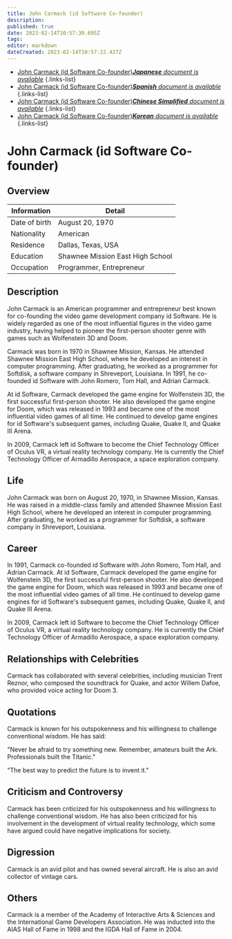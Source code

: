 ```yaml
---
title: John Carmack (id Software Co-founder)
description: 
published: true
date: 2023-02-14T10:57:30.695Z
tags: 
editor: markdown
dateCreated: 2023-02-14T10:57:22.427Z
---
```


- [John Carmack (id Software Co-founder)***Japanese** document is available*](/ja/Knowledge-base/Dictionary/Person/john-carmack-id-software-co-founder)
{.links-list}
- [John Carmack (id Software Co-founder)***Spanish** document is available*](/es/Knowledge-base/Dictionary/Person/john-carmack-id-software-co-founder)
{.links-list}
- [John Carmack (id Software Co-founder)***Chinese Simplified** document is available*](/zh/Knowledge-base/Dictionary/Person/john-carmack-id-software-co-founder)
{.links-list}
- [John Carmack (id Software Co-founder)***Korean** document is available*](/ko/Knowledge-base/Dictionary/Person/john-carmack-id-software-co-founder)
{.links-list}


# John Carmack (id Software Co-founder)

## Overview

| Information | Detail |
| ---------- | ------ |
| Date of birth | August 20, 1970 |
| Nationality | American |
| Residence | Dallas, Texas, USA |
| Education | Shawnee Mission East High School |
| Occupation | Programmer, Entrepreneur |

## Description
John Carmack is an American programmer and entrepreneur best known for co-founding the video game development company id Software. He is widely regarded as one of the most influential figures in the video game industry, having helped to pioneer the first-person shooter genre with games such as Wolfenstein 3D and Doom.

Carmack was born in 1970 in Shawnee Mission, Kansas. He attended Shawnee Mission East High School, where he developed an interest in computer programming. After graduating, he worked as a programmer for Softdisk, a software company in Shreveport, Louisiana. In 1991, he co-founded id Software with John Romero, Tom Hall, and Adrian Carmack.

At id Software, Carmack developed the game engine for Wolfenstein 3D, the first successful first-person shooter. He also developed the game engine for Doom, which was released in 1993 and became one of the most influential video games of all time. He continued to develop game engines for id Software's subsequent games, including Quake, Quake II, and Quake III Arena.

In 2009, Carmack left id Software to become the Chief Technology Officer of Oculus VR, a virtual reality technology company. He is currently the Chief Technology Officer of Armadillo Aerospace, a space exploration company.

## Life
John Carmack was born on August 20, 1970, in Shawnee Mission, Kansas. He was raised in a middle-class family and attended Shawnee Mission East High School, where he developed an interest in computer programming. After graduating, he worked as a programmer for Softdisk, a software company in Shreveport, Louisiana.

## Career
In 1991, Carmack co-founded id Software with John Romero, Tom Hall, and Adrian Carmack. At id Software, Carmack developed the game engine for Wolfenstein 3D, the first successful first-person shooter. He also developed the game engine for Doom, which was released in 1993 and became one of the most influential video games of all time. He continued to develop game engines for id Software's subsequent games, including Quake, Quake II, and Quake III Arena.

In 2009, Carmack left id Software to become the Chief Technology Officer of Oculus VR, a virtual reality technology company. He is currently the Chief Technology Officer of Armadillo Aerospace, a space exploration company.

## Relationships with Celebrities
Carmack has collaborated with several celebrities, including musician Trent Reznor, who composed the soundtrack for Quake, and actor Willem Dafoe, who provided voice acting for Doom 3.

## Quotations
Carmack is known for his outspokenness and his willingness to challenge conventional wisdom. He has said:

"Never be afraid to try something new. Remember, amateurs built the Ark. Professionals built the Titanic."

"The best way to predict the future is to invent it."

## Criticism and Controversy
Carmack has been criticized for his outspokenness and his willingness to challenge conventional wisdom. He has also been criticized for his involvement in the development of virtual reality technology, which some have argued could have negative implications for society.

## Digression
Carmack is an avid pilot and has owned several aircraft. He is also an avid collector of vintage cars.

## Others
Carmack is a member of the Academy of Interactive Arts & Sciences and the International Game Developers Association. He was inducted into the AIAS Hall of Fame in 1998 and the IGDA Hall of Fame in 2004.
